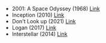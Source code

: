 - 2001: A Space Odyssey (1968) [Link](https://www.imdb.com/title/tt0062622/)
- Inception (2010) [Link](https://www.imdb.com/title/tt1375666/)
- Don't Look up (2021) [Link](https://www.imdb.com/title/tt11286314/) 
- Logan (2017) [Link](https://www.imdb.com/title/tt3315342/)
- Interstellar (2014) [Link](https://www.imdb.com/title/tt0816692/)
